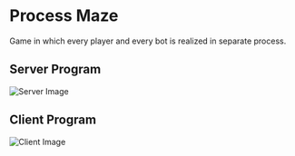 # Process Maze

Game in which every player and every bot is realized in separate process.

## Server Program 
![Server Image](https://i.ibb.co/60Z8gZQ/server.png)

## Client Program 
![Client Image](https://i.ibb.co/28fkHrL/client.png)

